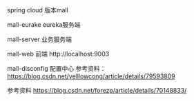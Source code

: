spring cloud 版本mall

mall-eurake  eureka服务端

mall-server  业务服务端

mall-web   前端
http://localhost:9003

mall-disconfig   配置中心
    参考资料：
        https://blog.csdn.net/yelllowcong/article/details/79593809




参考资料
https://blog.csdn.net/forezp/article/details/70148833/